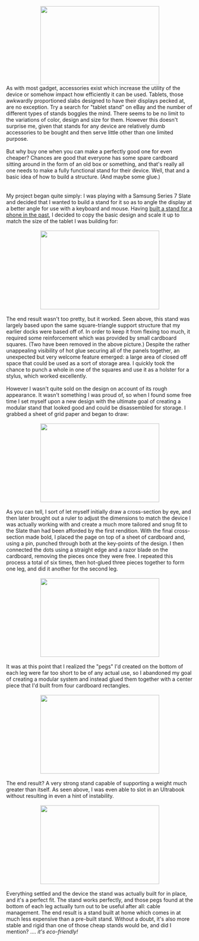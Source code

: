 

<div class="separator" style="clear: both; text-align: center;"></div><div class="separator" style="clear: both; text-align: center;"><a href="http://2.bp.blogspot.com/-z2sRgY3eTKE/UPiYH_GfIUI/AAAAAAAAClw/cwx9UEVLJcw/s1600/DSC_3539.JPG" imageanchor="1" style="margin-left: 1em; margin-right: 1em;"><img border="0" height="211" src="http://2.bp.blogspot.com/-z2sRgY3eTKE/UPiYH_GfIUI/AAAAAAAAClw/cwx9UEVLJcw/s320/DSC_3539.JPG" width="320" /></a></div>As with most gadget, accessories exist which increase the utility of the device or somehow impact how efficiently it can be used. Tablets, those awkwardly proportioned slabs designed to have their displays pecked at, are no exception. Try a search for "tablet stand" on eBay and the number of different types of stands boggles the mind. There seems to be no limit to the variations of color, design and size for them. However this doesn't surprise me, given that stands for any device are relatively dumb accessories to be bought and then serve little other than one limited purpose.<br /><br />But why buy one when you can make a perfectly good one for even cheaper? Chances are good that everyone has some spare cardboard sitting around in the form of an old box or something, and that's really all one needs to make a fully functional stand for their device. Well, that and a basic idea of how to build a structure. (And maybe some glue.)<br /><a name='more'></a><br /><br />My project began quite simply: I was playing with a Samsung Series 7 Slate and decided that I wanted to build a stand for it so as to angle the display at a better angle for use with a keyboard and mouse. Having <a href="http://www.meinfruhstuck.com/2011/12/rapid-prototyping.html" target="_blank">built a stand for a phone in the past</a>, I decided to copy the basic design and scale it up to match the size of the tablet I was building for:<br /><br /><div class="separator" style="clear: both; text-align: center;"><a href="http://2.bp.blogspot.com/-JQaRzI_KY6s/UPimUfvCy8I/AAAAAAAACmk/qGOFvm6WTu8/s1600/DSC_3537.JPG" imageanchor="1" style="margin-left: 1em; margin-right: 1em;"><img border="0" height="211" src="http://2.bp.blogspot.com/-JQaRzI_KY6s/UPimUfvCy8I/AAAAAAAACmk/qGOFvm6WTu8/s320/DSC_3537.JPG" width="320" /></a></div><br />The end result wasn't too pretty, but it worked. Seen above, this stand was largely based upon the same square-triangle support structure that my earlier docks were based off of. In order to keep it from flexing too much, it required some reinforcement which was provided by small cardboard squares. (Two have been removed in the above picture.) Despite the rather unappealing visibility of hot glue securing all of the panels together, an unexpected but very welcome feature emerged: a large area of closed off space that could be used as a sort of storage area. I quickly took the chance to punch a whole in one of the squares and use it as a holster for a stylus, which worked excellently.<br /><br />However I wasn't quite sold on the design on account of its rough appearance. It wasn't something I was proud of, so when I found some free time I set myself upon a new design with the ultimate goal of creating a modular stand that looked good and could be disassembled for storage. I grabbed a sheet of grid paper and began to draw:<br /><br /><div class="separator" style="clear: both; text-align: center;"><a href="http://2.bp.blogspot.com/-BN0fULtyPOo/UPiq3JDGDnI/AAAAAAAACnY/ZjybuA5YuxI/s1600/DSC_3538.JPG" imageanchor="1" style="margin-left: 1em; margin-right: 1em;"><img border="0" height="211" src="http://2.bp.blogspot.com/-BN0fULtyPOo/UPiq3JDGDnI/AAAAAAAACnY/ZjybuA5YuxI/s320/DSC_3538.JPG" width="320" /></a></div><br />As you can tell, I sort of let myself initially draw a cross-section by eye, and then later brought out a ruler to adjust the dimensions to match the device I was actually working with and create a much more tailored and snug fit to the Slate than had been afforded by the first rendition. With the final cross-section made bold, I placed the page on top of a sheet of cardboard and, using a pin, punched through both at the key-points of the design. I then connected the dots using a straight edge and a razor blade on the cardboard, removing the pieces once they were free. I repeated this process a total of six times, then hot-glued three pieces together to form one leg, and did it another for the second leg.<br /><br /><div class="separator" style="clear: both; text-align: center;"><a href="http://1.bp.blogspot.com/-YdAKNQmvkHI/UPisfjb6mKI/AAAAAAAACoM/kwqb1RjsI_Q/s1600/DSC_3541.JPG" imageanchor="1" style="margin-left: 1em; margin-right: 1em;"><img border="0" height="211" src="http://1.bp.blogspot.com/-YdAKNQmvkHI/UPisfjb6mKI/AAAAAAAACoM/kwqb1RjsI_Q/s320/DSC_3541.JPG" width="320" /></a></div><br />It was at this point that I realized the "pegs" I'd created on the bottom of each leg were far too short to be of any actual use, so I abandoned my goal of creating a modular system and instead glued them together with a center piece that I'd built from four cardboard rectangles.<br /><br /><div class="separator" style="clear: both; text-align: center;"><a href="http://3.bp.blogspot.com/--uAM6x6TgtA/UPis5cJ9MZI/AAAAAAAACoU/ZCjvR8GNVDQ/s1600/DSC_3543.JPG" imageanchor="1" style="margin-left: 1em; margin-right: 1em;"><img border="0" height="211" src="http://3.bp.blogspot.com/--uAM6x6TgtA/UPis5cJ9MZI/AAAAAAAACoU/ZCjvR8GNVDQ/s320/DSC_3543.JPG" width="320" /></a></div><br />The end result? A very strong stand capable of supporting a weight much greater than itself. As seen above, I was even able to slot in an Ultrabook without resulting in even a hint of instability.<br /><br /><div class="separator" style="clear: both; text-align: center;"><a href="http://2.bp.blogspot.com/-hTlcs_hlYCA/UPitXT0673I/AAAAAAAACoc/OO5yPhQnxCk/s1600/DSC_3544.JPG" imageanchor="1" style="margin-left: 1em; margin-right: 1em;"><img border="0" height="211" src="http://2.bp.blogspot.com/-hTlcs_hlYCA/UPitXT0673I/AAAAAAAACoc/OO5yPhQnxCk/s320/DSC_3544.JPG" width="320" /></a></div><br />Everything settled and the device the stand was actually built for in place, and it's a perfect fit. The stand works perfectly, and those pegs found at the bottom of each leg actually turn out to be useful after all: cable management. The end result is a stand built at home which comes in at much less expensive than a pre-built stand. Without a doubt, it's also more stable and rigid than one of those cheap stands would be, and did I mention? .... <i>it's eco-friendly!</i>